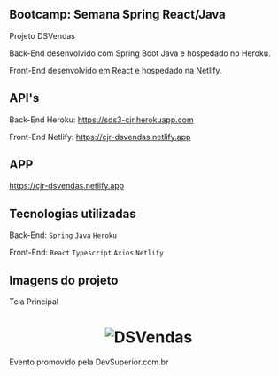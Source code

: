 ## Bootcamp: Semana Spring React/Java

Projeto DSVendas 

Back-End desenvolvido com Spring Boot Java e hospedado no Heroku.

Front-End desenvolvido em React e hospedado na Netlify.


## API's

Back-End Heroku: https://sds3-cjr.herokuapp.com

Front-End Netlify: https://cjr-dsvendas.netlify.app


## APP
  https://cjr-dsvendas.netlify.app


## Tecnologias utilizadas

  Back-End: `Spring` `Java` `Heroku`
  
  Front-End: `React` `Typescript` `Axios` `Netlify`
 

## Imagens do projeto

Tela Principal 

<h1 align="center">
    <img alt="DSVendas" title="#Covid19" src="https://github.com/carlosjunior1983/projeto-sds3-java/blob/master/img-git/Site.PNG"  /><br>
</h1>


Evento promovido pela DevSuperior.com.br
